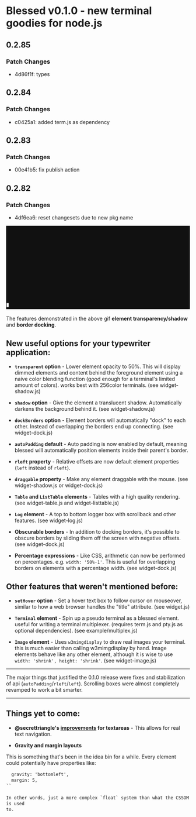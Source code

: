 # Blessed v0.1.0 - new terminal goodies for node.js

## 0.2.85

### Patch Changes

- 4d86f1f: types

## 0.2.84

### Patch Changes

- c0425a1: added term.js as dependency

## 0.2.83

### Patch Changes

- 00e41b5: fix publish action

## 0.2.82

### Patch Changes

- 4df6ea6: reset changesets due to new pkg name

![blessed](https://raw.githubusercontent.com/chjj/blessed/master/img/v0.1.0-3.gif)

The features demonstrated in the above gif **element transparency/shadow** and
**border docking**.

## New useful options for your typewriter application:

- **`transparent` option** - Lower element opacity to 50%. This will display
  dimmed elements and content behind the foreground element using a naive color
  blending function (good enough for a terminal's limited amount of colors).
  works best with 256color terminals. (see widget-shadow.js)

- **`shadow` option** - Give the element a translucent shadow. Automatically
  darkens the background behind it. (see widget-shadow.js)

- **`dockBorders` option** - Element borders will automatically "dock" to each
  other. Instead of overlapping the borders end up connecting. (see
  widget-dock.js)

- **`autoPadding` default** - Auto padding is now enabled by default, meaning
  blessed will automatically position elements inside their parent's border.

- **`rleft` property** - Relative offsets are now default element properties
  (`left` instead of `rleft`).

- **`draggable` property** - Make any element draggable with the mouse. (see
  widget-shadow.js or widget-dock.js)

- **`Table` and `ListTable` elements** - Tables with a high quality rendering.
  (see widget-table.js and widget-listtable.js)

- **`Log` element** - A top to bottom logger box with scrollback and other
  features. (see widget-log.js)

- **Obscurable borders** - In addition to docking borders, it's possible to
  obscure borders by sliding them off the screen with negative offsets. (see
  widget-dock.js)

- **Percentage expressions** - Like CSS, arithmetic can now be performed on
  percentages. e.g. `width: '50%-1'`. This is useful for overlapping borders on
  elements with a percentage width. (see widget-dock.js)

## Other features that weren't mentioned before:

- **`setHover` option** - Set a hover text box to follow cursor on mouseover,
  similar to how a web browser handles the "title" attribute. (see widget.js)

- **`Terminal` element** - Spin up a pseudo terminal as a blessed element.
  useful for writing a terminal multiplexer. (requires term.js and pty.js as
  optional dependencies). (see example/multiplex.js)

- **`Image` element** - Uses `w3mimgdisplay` to draw real images your terminal.
  this is much easier than calling w3mimgdisplay by hand. Image elements behave
  like any other element, although it is wise to use `width: 'shrink', height:
'shrink'`. (see widget-image.js)

---

The major things that justified the 0.1.0 release were fixes and stabilization
of api (`autoPadding`/`rleft`/`left`). Scrolling boxes were almost completely
revamped to work a bit smarter.

---

## Things yet to come:

- **@secrettriangle's [improvements](https://github.com/slap-editor/slap) for
  textareas** - This allows for real text navigation.

- **Gravity and margin layouts**

This is something that's been in the idea bin for a while. Every element could
potentially have properties like:

```
  gravity: 'bottomleft',
  margin: 5,
``

In other words, just a more complex `float` system than what the CSSOM is used
to.
```
